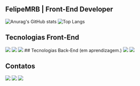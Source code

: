 ## FelipeMRB | Front-End Developer
![Anurag's GitHub stats](https://github-readme-stats.vercel.app/api?username=yfreshzdev&show_icons=true&theme=dark)
![Top Langs](https://github-readme-stats.vercel.app/api/top-langs/?username=yfreshzdev&show&layout=compact&theme=dark)

## Tecnologias Front-End
<div>
<img src="https://img.shields.io/badge/JavaScript-F7DF1E?style=for-the-badge&logo=javascript&logoColor=black">
<img src="https://img.shields.io/badge/HTML5-E34F26?style=for-the-badge&logo=html5&logoColor=white">
<img src="https://img.shields.io/badge/CSS3-1572B6?style=for-the-badge&logo=css3&logoColor=white">
## Tecnologias Back-End (em aprendizagem.)
<img src="https://img.shields.io/badge/Python-FFD43B?style=for-the-badge&logo=python&logoColor=blue">
<img src="https://img.shields.io/badge/MongoDB-4EA94B?style=for-the-badge&logo=mongodb&logoColor=white">
</div>

## Contatos 
<div> 
  <a href="https://www.instagram.com/ykvlipe/" target="_blank"><img src="https://img.shields.io/badge/-Instagram-%23E4405F?style=for-the-badge&logo=instagram&logoColor=white" target="_blank"></a>
  <a href = "mailto:felipemrbarros@gmail.com"><img src="https://img.shields.io/badge/-Gmail-%23333?style=for-the-badge&logo=gmail&logoColor=white" target="_blank"></a>
  <a href="https://www.linkedin.com/in/felipe-moura-112754287/" target="_blank"><img src="https://img.shields.io/badge/-LinkedIn-%230077B5?style=for-the-badge&logo=linkedin&logoColor=white" target="_blank"></a> 
</div>
